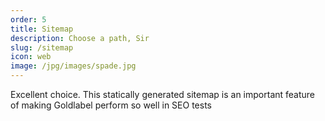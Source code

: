 ```yaml
---
order: 5
title: Sitemap
description: Choose a path, Sir
slug: /sitemap
icon: web
image: /jpg/images/spade.jpg
---
```

Excellent choice. This statically generated sitemap is an important feature of making Goldlabel perform so well in SEO tests
